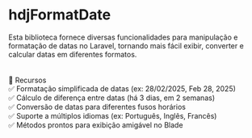 # hdjFormatDate
Esta biblioteca fornece diversas funcionalidades para manipulação e formatação de datas no Laravel, tornando mais fácil exibir, converter e calcular datas em diferentes formatos. 
<br>
<br>
<br>
🚀 Recursos<br>
✅ Formatação simplificada de datas (ex: 28/02/2025, Feb 28, 2025)<br>
✅ Cálculo de diferença entre datas (há 3 dias, em 2 semanas)<br>
✅ Conversão de datas para diferentes fusos horários<br>
✅ Suporte a múltiplos idiomas (ex: Português, Inglês, Francês)<br>
✅ Métodos prontos para exibição amigável no Blade<br>


